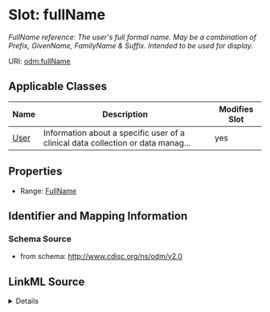 # Slot: fullName


_FullName reference: The user's full formal name. May be a combination of Prefix, GivenName, FamilyName & Suffix. Intended to be used for display._



URI: [odm:fullName](http://www.cdisc.org/ns/odm/v2.0/fullName)



<!-- no inheritance hierarchy -->




## Applicable Classes

| Name | Description | Modifies Slot |
| --- | --- | --- |
[User](User.md) | Information about a specific user of a clinical data collection or data manag... |  yes  |







## Properties

* Range: [FullName](FullName.md)





## Identifier and Mapping Information







### Schema Source


* from schema: http://www.cdisc.org/ns/odm/v2.0




## LinkML Source

<details>
```yaml
name: fullName
description: 'FullName reference: The user''s full formal name. May be a combination
  of Prefix, GivenName, FamilyName & Suffix. Intended to be used for display.'
from_schema: http://www.cdisc.org/ns/odm/v2.0
rank: 1000
alias: fullName
domain_of:
- User
range: FullName

```
</details>